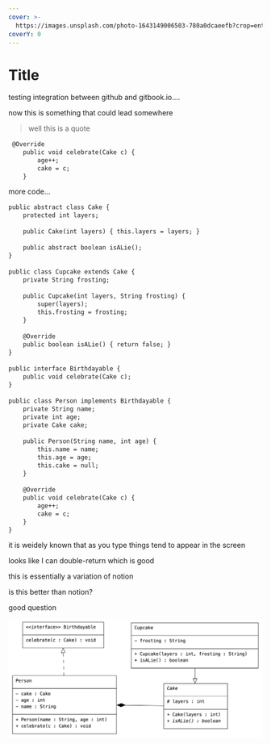 ```yaml
---
cover: >-
  https://images.unsplash.com/photo-1643149006503-780a0dcaeefb?crop=entropy&cs=srgb&fm=jpg&ixid=MnwxOTcwMjR8MHwxfHJhbmRvbXx8fHx8fHx8fDE2NDM5MTgxMTk&ixlib=rb-1.2.1&q=85
coverY: 0
---
```


# Title

testing integration between github and gitbook.io....

now this is something that could lead somewhere

> well this is a quote

```
 @Override
    public void celebrate(Cake c) {
        age++;
        cake = c;
    }
```

more code...

```
public abstract class Cake {
    protected int layers;

    public Cake(int layers) { this.layers = layers; }

    public abstract boolean isALie();
}

public class Cupcake extends Cake {
    private String frosting;

    public Cupcake(int layers, String frosting) {
        super(layers);
        this.frosting = frosting;
    }

    @Override
    public boolean isALie() { return false; }
}

public interface Birthdayable {
    public void celebrate(Cake c);
}

public class Person implements Birthdayable {
    private String name;
    private int age;
    private Cake cake;

    public Person(String name, int age) {
        this.name = name;
        this.age = age;
        this.cake = null;
    }

    @Override
    public void celebrate(Cake c) {
        age++;
        cake = c;
    }
}
```

it is weidely known that as you type things tend to appear in the screen

looks like I can double-return which is good

this is essentially a variation of notion

is this better than notion?

good question

![](.gitbook/assets/cupcake.png)
